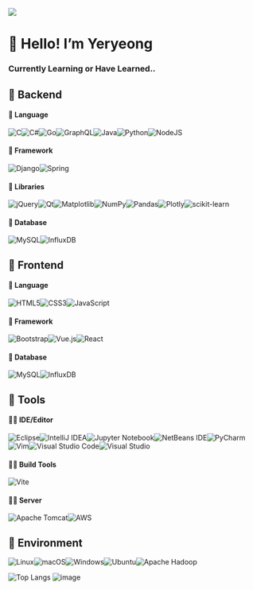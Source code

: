 ![](https://velog.velcdn.com/images/yeryoong/post/9a3d51c1-de31-4ada-8369-c3fa35fed064/image.gif)

# 🍝 Hello! I’m Yeryeong
### Currently Learning or Have Learned..

## 🍋 Backend
#### 🌿 Language
![C](https://img.shields.io/badge/c-%2300599C.svg?style=for-the-badge&logo=c&logoColor=white)![C#](https://img.shields.io/badge/c%23-%23239120.svg?style=for-the-badge&logo=csharp&logoColor=white)![Go](https://img.shields.io/badge/go-%2300ADD8.svg?style=for-the-badge&logo=go&logoColor=white)![GraphQL](https://img.shields.io/badge/-GraphQL-E10098?style=for-the-badge&logo=graphql&logoColor=white)![Java](https://img.shields.io/badge/java-%23ED8B00.svg?style=for-the-badge&logo=openjdk&logoColor=white)![Python](https://img.shields.io/badge/python-3670A0?style=for-the-badge&logo=python&logoColor=ffdd54)![NodeJS](https://img.shields.io/badge/node.js-6DA55F?style=for-the-badge&logo=node.js&logoColor=white)
#### 🌿 Framework
![Django](https://img.shields.io/badge/django-%23092E20.svg?style=for-the-badge&logo=django&logoColor=white)![Spring](https://img.shields.io/badge/spring-%236DB33F.svg?style=for-the-badge&logo=spring&logoColor=white)
#### 🌿 Libraries
![jQuery](https://img.shields.io/badge/jquery-%230769AD.svg?style=for-the-badge&logo=jquery&logoColor=white)![Qt](https://img.shields.io/badge/Qt-%23217346.svg?style=for-the-badge&logo=Qt&logoColor=white)![Matplotlib](https://img.shields.io/badge/Matplotlib-%23ffffff.svg?style=for-the-badge&logo=Matplotlib&logoColor=black)![NumPy](https://img.shields.io/badge/numpy-%23013243.svg?style=for-the-badge&logo=numpy&logoColor=white)![Pandas](https://img.shields.io/badge/pandas-%23150458.svg?style=for-the-badge&logo=pandas&logoColor=white)![Plotly](https://img.shields.io/badge/Plotly-%233F4F75.svg?style=for-the-badge&logo=plotly&logoColor=white)![scikit-learn](https://img.shields.io/badge/scikit--learn-%23F7931E.svg?style=for-the-badge&logo=scikit-learn&logoColor=white)
#### 🌿 Database
![MySQL](https://img.shields.io/badge/mysql-4479A1.svg?style=for-the-badge&logo=mysql&logoColor=white)![InfluxDB](https://img.shields.io/badge/InfluxDB-22ADF6?style=for-the-badge&logo=InfluxDB&logoColor=white)



## 🍐 Frontend
#### 🌿 Language
![HTML5](https://img.shields.io/badge/html5-%23E34F26.svg?style=for-the-badge&logo=html5&logoColor=white)![CSS3](https://img.shields.io/badge/css3-%231572B6.svg?style=for-the-badge&logo=css3&logoColor=white)![JavaScript](https://img.shields.io/badge/javascript-%23323330.svg?style=for-the-badge&logo=javascript&logoColor=%23F7DF1E)
#### 🌿 Framework
![Bootstrap](https://img.shields.io/badge/bootstrap-%238511FA.svg?style=for-the-badge&logo=bootstrap&logoColor=white)![Vue.js](https://img.shields.io/badge/vuejs-%2335495e.svg?style=for-the-badge&logo=vuedotjs&logoColor=%234FC08D)![React](https://img.shields.io/badge/react-%2320232a.svg?style=for-the-badge&logo=react&logoColor=%2361DAFB)
#### 🌿 Database
![MySQL](https://img.shields.io/badge/mysql-4479A1.svg?style=for-the-badge&logo=mysql&logoColor=white)![InfluxDB](https://img.shields.io/badge/InfluxDB-22ADF6?style=for-the-badge&logo=InfluxDB&logoColor=white)

## 🥕 Tools
#### 🍄‍🟫 IDE/Editor
![Eclipse](https://img.shields.io/badge/Eclipse-FE7A16.svg?style=for-the-badge&logo=Eclipse&logoColor=white)![IntelliJ IDEA](https://img.shields.io/badge/IntelliJIDEA-000000.svg?style=for-the-badge&logo=intellij-idea&logoColor=white)![Jupyter Notebook](https://img.shields.io/badge/jupyter-%23FA0F00.svg?style=for-the-badge&logo=jupyter&logoColor=white)![NetBeans IDE](https://img.shields.io/badge/NetBeansIDE-1B6AC6.svg?style=for-the-badge&logo=apache-netbeans-ide&logoColor=white)![PyCharm](https://img.shields.io/badge/pycharm-143?style=for-the-badge&logo=pycharm&logoColor=black&color=black&labelColor=green)![Vim](https://img.shields.io/badge/VIM-%2311AB00.svg?style=for-the-badge&logo=vim&logoColor=white)![Visual Studio Code](https://img.shields.io/badge/Visual%20Studio%20Code-0078d7.svg?style=for-the-badge&logo=visual-studio-code&logoColor=white)![Visual Studio](https://img.shields.io/badge/Visual%20Studio-5C2D91.svg?style=for-the-badge&logo=visual-studio&logoColor=white)
#### 🍄‍🟫 Build Tools
![Vite](https://img.shields.io/badge/vite-%23646CFF.svg?style=for-the-badge&logo=vite&logoColor=white)
#### 🍄‍🟫 Server
![Apache Tomcat](https://img.shields.io/badge/apache%20tomcat-%23F8DC75.svg?style=for-the-badge&logo=apache-tomcat&logoColor=black)![AWS](https://img.shields.io/badge/AWS-%23FF9900.svg?style=for-the-badge&logo=amazon-aws&logoColor=white)

## 🍈 Environment
![Linux](https://img.shields.io/badge/Linux-FCC624?style=for-the-badge&logo=linux&logoColor=black)![macOS](https://img.shields.io/badge/mac%20os-000000?style=for-the-badge&logo=macos&logoColor=F0F0F0)![Windows](https://img.shields.io/badge/Windows-0078D6?style=for-the-badge&logo=windows&logoColor=white)![Ubuntu](https://img.shields.io/badge/Ubuntu-E95420?style=for-the-badge&logo=ubuntu&logoColor=white)![Apache Hadoop](https://img.shields.io/badge/Apache%20Hadoop-66CCFF?style=for-the-badge&logo=apachehadoop&logoColor=black)

![Top Langs](https://github-readme-stats.vercel.app/api/top-langs/?username=yeryeong0519&layout=compact)
![image](https://github.com/yeryeong0519/yeryeong0519/assets/81680813/e8ded20b-08a3-4f1c-90c2-92d99eea7c22)


